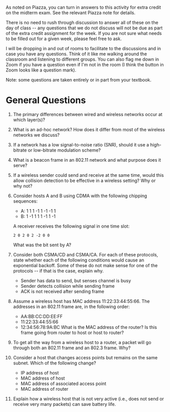 As noted on Piazza,
you can turn in answers to this activity for extra credit on the midterm exam.
See the relevant Piazza note for details.

There is no need to rush through discussion to answer all of these on the day
of class --
any questions that we do not discuss will not be due as part of the extra
credit assignment for the week.
If you are not sure what needs to be filled out for a given week,
please feel free to ask.

I will be dropping in and out of rooms to facilitate to the discussions and in
case you have any questions.
Think of it like me walking around the classroom and listening to different
groups.
You can also flag me down in Zoom if you have a question even if I'm not in the
room
(I think the button in Zoom looks like a question mark).

Note: some questions are taken entirely or in part from your textbook.

# General Questions

1. The primary differences between wired and wireless networks occur at which
   layer(s)?

2. What is an ad-hoc network?
   How does it differ from most of the wireless networks we discuss?

3. If a network has a low signal-to-noise ratio (SNR),
   should it use a high-bitrate or low-bitrate modulation scheme?

4. What is a beacon frame in an 802.11 network and what purpose does it serve?

5. If a wireless sender could send and receive at the same time,
   would this allow collision detection to be effective in a wireless setting?
   Why or why not?

6. Consider hosts A and B using CDMA with the following chipping sequences:
   * A:  1  1  1 -1  1 -1 -1  1
   * B:  1 -1  1  1  1 -1  1 -1

   A receiver receives the following signal in one time slot:
   ```
   2 0 2 0 2 -2 0 0
   ```
   What was the bit sent by A?

7. Consider both CSMA/CD and CSMA/CA.
   For each of these protocols,
   state whether each of the following conditions would cause an exponential
   backoff.
   Some of these do not make sense for one of the protocols --
   if that is the case, explain why.
   * Sender has data to send, but senses channel is busy
   * Sender detects collision while sending frame
   * ACK is not received after sending frame

8. Assume a wireless host has MAC address 11:22:33:44:55:66.
   The addresses in an 802.11 frame are, in the following order:
   * AA:BB:CC:DD:EE:FF
   * 11:22:33:44:55:66
   * 12:34:56:78:9A:BC
   What is the MAC address of the router?
   Is this frame going from router to host or host to router?

9. To get all the way from a wireless host to a router,
   a packet will go through both an 802.11 frame and an 802.3 frame.
   Why?

10. Consider a host that changes access points but remains on the same subnet.
    Which of the following change?
    * IP address of host
    * MAC address of host
    * MAC address of associated access point
    * MAC address of router

11. Explain how a wireless host that is not very active
    (i.e., does not send or receive very many packets)
    can save battery life.
